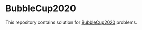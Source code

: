 # BubbleCup2020
This repository contains solution for [BubbleCup2020](https://www.bubblecup.org/CompetitorsCorner/Problems) problems.
